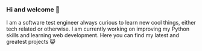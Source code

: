 ### Hi and welcome 👋
I am a software test engineer always curious to learn new cool things, either tech related or otherwise. I am currently working on improving my Python skills and learning web development. Here you can find my latest and greatest projects 😸
<!--
**venlar/venlar** is a ✨ _special_ ✨ repository because its `README.md` (this file) appears on your GitHub profile.

Here are some ideas to get you started:

- 🔭 I’m currently working on ...
- 🌱 I’m currently learning ...
- 👯 I’m looking to collaborate on ...
- 🤔 I’m looking for help with ...
- 💬 Ask me about ...
- 📫 How to reach me: ...
- 😄 Pronouns: ...
- ⚡ Fun fact: ...
-->
